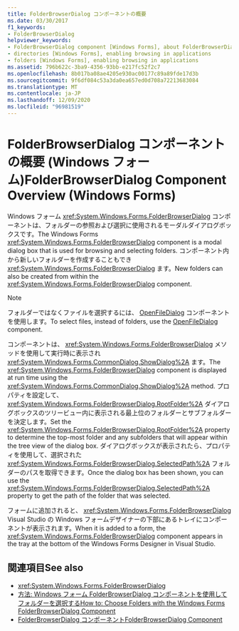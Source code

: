 ```yaml
---
title: FolderBrowserDialog コンポーネントの概要
ms.date: 03/30/2017
f1_keywords:
- FolderBrowserDialog
helpviewer_keywords:
- FolderBrowserDialog component [Windows Forms], about FolderBrowserDialog
- directories [Windows Forms], enabling browsing in applications
- folders [Windows Forms], enabling browsing in applications
ms.assetid: 796b622c-3ba9-4356-93bb-e217fc52f2c7
ms.openlocfilehash: 8b017ba08ae4205e930ac00177c89a89fde17d3b
ms.sourcegitcommit: 9f6df084c53a3da0ea657ed0d708a72213683084
ms.translationtype: MT
ms.contentlocale: ja-JP
ms.lasthandoff: 12/09/2020
ms.locfileid: "96981519"
---
```

# <a name="folderbrowserdialog-component-overview-windows-forms"></a><span data-ttu-id="04917-102">FolderBrowserDialog コンポーネントの概要 (Windows フォーム)</span><span class="sxs-lookup"><span data-stu-id="04917-102">FolderBrowserDialog Component Overview (Windows Forms)</span></span>

<span data-ttu-id="04917-103">Windows フォーム <xref:System.Windows.Forms.FolderBrowserDialog> コンポーネントは、フォルダーの参照および選択に使用されるモーダルダイアログボックスです。</span><span class="sxs-lookup"><span data-stu-id="04917-103">The Windows Forms <xref:System.Windows.Forms.FolderBrowserDialog> component is a modal dialog box that is used for browsing and selecting folders.</span></span> <span data-ttu-id="04917-104">コンポーネント内から新しいフォルダーを作成することもでき <xref:System.Windows.Forms.FolderBrowserDialog> ます。</span><span class="sxs-lookup"><span data-stu-id="04917-104">New folders can also be created from within the <xref:System.Windows.Forms.FolderBrowserDialog> component.</span></span>

> [!NOTE]
> <span data-ttu-id="04917-105">フォルダーではなくファイルを選択するには、 [OpenFileDialog](openfiledialog-component-windows-forms.md) コンポーネントを使用します。</span><span class="sxs-lookup"><span data-stu-id="04917-105">To select files, instead of folders, use the [OpenFileDialog](openfiledialog-component-windows-forms.md) component.</span></span>

<span data-ttu-id="04917-106">コンポーネントは、 <xref:System.Windows.Forms.FolderBrowserDialog> メソッドを使用して実行時に表示され <xref:System.Windows.Forms.CommonDialog.ShowDialog%2A> ます。</span><span class="sxs-lookup"><span data-stu-id="04917-106">The <xref:System.Windows.Forms.FolderBrowserDialog> component is displayed at run time using the <xref:System.Windows.Forms.CommonDialog.ShowDialog%2A> method.</span></span> <span data-ttu-id="04917-107">プロパティを設定して、 <xref:System.Windows.Forms.FolderBrowserDialog.RootFolder%2A> ダイアログボックスのツリービュー内に表示される最上位のフォルダーとサブフォルダーを決定します。</span><span class="sxs-lookup"><span data-stu-id="04917-107">Set the <xref:System.Windows.Forms.FolderBrowserDialog.RootFolder%2A> property to determine the top-most folder and any subfolders that will appear within the tree view of the dialog box.</span></span> <span data-ttu-id="04917-108">ダイアログボックスが表示されたら、プロパティを使用して、選択された <xref:System.Windows.Forms.FolderBrowserDialog.SelectedPath%2A> フォルダーのパスを取得できます。</span><span class="sxs-lookup"><span data-stu-id="04917-108">Once the dialog box has been shown, you can use the <xref:System.Windows.Forms.FolderBrowserDialog.SelectedPath%2A> property to get the path of the folder that was selected.</span></span>

<span data-ttu-id="04917-109">フォームに追加されると、 <xref:System.Windows.Forms.FolderBrowserDialog> Visual Studio の Windows フォームデザイナーの下部にあるトレイにコンポーネントが表示されます。</span><span class="sxs-lookup"><span data-stu-id="04917-109">When it is added to a form, the <xref:System.Windows.Forms.FolderBrowserDialog> component appears in the tray at the bottom of the Windows Forms Designer in Visual Studio.</span></span>

## <a name="see-also"></a><span data-ttu-id="04917-110">関連項目</span><span class="sxs-lookup"><span data-stu-id="04917-110">See also</span></span>

- <xref:System.Windows.Forms.FolderBrowserDialog>
- [<span data-ttu-id="04917-111">方法: Windows フォーム FolderBrowserDialog コンポーネントを使用してフォルダーを選択する</span><span class="sxs-lookup"><span data-stu-id="04917-111">How to: Choose Folders with the Windows Forms FolderBrowserDialog Component</span></span>](how-to-choose-folders-with-the-windows-forms-folderbrowserdialog-component.md)
- [<span data-ttu-id="04917-112">FolderBrowserDialog コンポーネント</span><span class="sxs-lookup"><span data-stu-id="04917-112">FolderBrowserDialog Component</span></span>](folderbrowserdialog-component-windows-forms.md)
